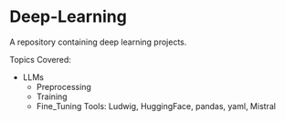# Deep-Learning
A repository containing deep learning projects.

Topics Covered:
+ LLMs
  - Preprocessing
  - Training
  - Fine_Tuning
Tools:
Ludwig, HuggingFace, pandas, yaml, Mistral

